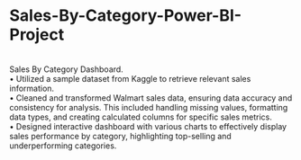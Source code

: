 # Sales-By-Category-Power-BI-Project
<br>
Sales By Category Dashboard.
<br>
• Utilized a sample dataset from Kaggle to retrieve relevant sales information.
<br>
• Cleaned and transformed Walmart sales data, ensuring data accuracy and consistency for analysis. This included
handling missing values, formatting data types, and creating calculated columns for specific sales metrics.
<br>
• Designed interactive dashboard with various charts to effectively display sales performance by category, highlighting
top-selling and underperforming categories.
